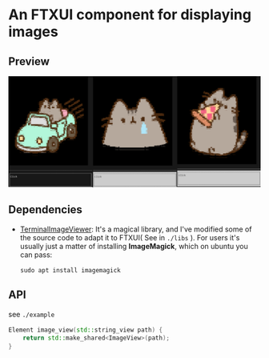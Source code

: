 # An FTXUI component for displaying images  

## Preview

![](./doc/example.png)



## Dependencies 

+ [TerminalImageViewer](https://github.com/stefanhaustein/TerminalImageViewer.git): It's a magical library, and I've modified some of the source code to adapt it to FTXUI( See in `./libs` ). For users it's usually just a matter of installing **ImageMagick**, which on ubuntu you can pass:   

  ```shell
  sudo apt install imagemagick
  ```



## API

see `./example`

```c++
Element image_view(std::string_view path) { 
	return std::make_shared<ImageView>(path); 
} 
```
